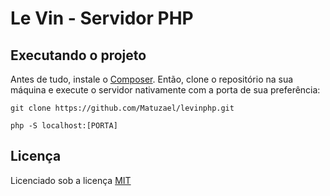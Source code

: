 # Le Vin - Servidor PHP

## Executando o projeto
 
 Antes de tudo, instale o [Composer](https://getcomposer.org/). Então, clone o repositório na sua máquina e execute o servidor nativamente com a porta de sua preferência:
 
 `git clone https://github.com/Matuzael/levinphp.git`
 
 `php -S localhost:[PORTA]`

## Licença

Licenciado sob a licença [MIT](https://github.com/Matuzael/levinphp/blob/master/LICENSE.txt)
